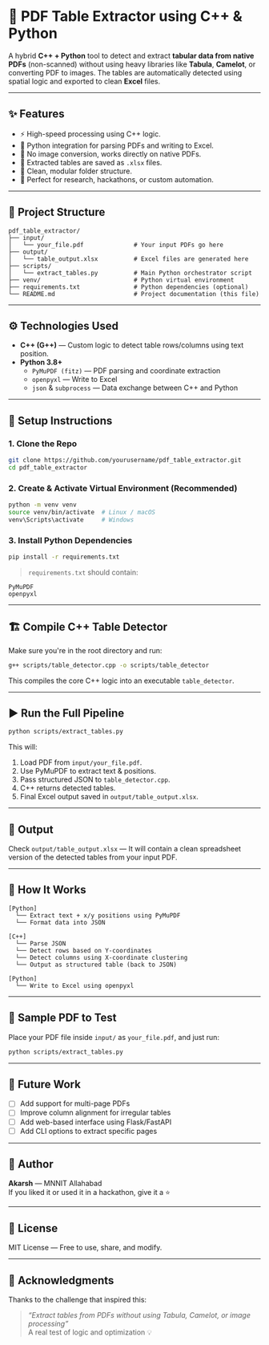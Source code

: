 # 📄 PDF Table Extractor using C++ & Python

A hybrid **C++ + Python** tool to detect and extract **tabular data from native PDFs** (non-scanned) without using heavy libraries like **Tabula**, **Camelot**, or converting PDF to images. The tables are automatically detected using spatial logic and exported to clean **Excel** files.

---

## ✨ Features

- ⚡ High-speed processing using C++ logic.
- 🐍 Python integration for parsing PDFs and writing to Excel.
- 📄 No image conversion, works directly on native PDFs.
- 📄 Extracted tables are saved as `.xlsx` files.
- 📁 Clean, modular folder structure.
- 💪 Perfect for research, hackathons, or custom automation.

---

## 🧹 Project Structure

```plaintext
pdf_table_extractor/
├── input/
│   └── your_file.pdf              # Your input PDFs go here
├── output/
│   └── table_output.xlsx          # Excel files are generated here
├── scripts/
│   └── extract_tables.py          # Main Python orchestrator script
├── venv/                          # Python virtual environment
├── requirements.txt               # Python dependencies (optional)
└── README.md                      # Project documentation (this file)
```

---

## ⚙️ Technologies Used

- **C++ (G++)** — Custom logic to detect table rows/columns using text position.
- **Python 3.8+**
  - `PyMuPDF (fitz)` — PDF parsing and coordinate extraction
  - `openpyxl` — Write to Excel
  - `json` & `subprocess` — Data exchange between C++ and Python

---

## 🔧 Setup Instructions

### 1. Clone the Repo
```bash
git clone https://github.com/yourusername/pdf_table_extractor.git
cd pdf_table_extractor
```

### 2. Create & Activate Virtual Environment (Recommended)
```bash
python -m venv venv
source venv/bin/activate  # Linux / macOS
venv\Scripts\activate     # Windows
```

### 3. Install Python Dependencies
```bash
pip install -r requirements.txt
```

> `requirements.txt` should contain:
```
PyMuPDF
openpyxl
```

---

## 🏗️ Compile C++ Table Detector

Make sure you're in the root directory and run:

```bash
g++ scripts/table_detector.cpp -o scripts/table_detector
```

This compiles the core C++ logic into an executable `table_detector`.

---

## ▶️ Run the Full Pipeline

```bash
python scripts/extract_tables.py
```

This will:

1. Load PDF from `input/your_file.pdf`.
2. Use PyMuPDF to extract text & positions.
3. Pass structured JSON to `table_detector.cpp`.
4. C++ returns detected tables.
5. Final Excel output saved in `output/table_output.xlsx`.

---

## 📂 Output

Check `output/table_output.xlsx` — It will contain a clean spreadsheet version of the detected tables from your input PDF.

---

## 🧐 How It Works

```plaintext
[Python]
  └── Extract text + x/y positions using PyMuPDF
  └── Format data into JSON

[C++]
  └── Parse JSON
  └── Detect rows based on Y-coordinates
  └── Detect columns using X-coordinate clustering
  └── Output as structured table (back to JSON)

[Python]
  └── Write to Excel using openpyxl
```

---

## 🧪 Sample PDF to Test

Place your PDF file inside `input/` as `your_file.pdf`, and just run:

```bash
python scripts/extract_tables.py
```

---

## 📌 Future Work

- [ ] Add support for multi-page PDFs
- [ ] Improve column alignment for irregular tables
- [ ] Add web-based interface using Flask/FastAPI
- [ ] Add CLI options to extract specific pages

---

## 🧠 Author

**Akarsh** — MNNIT Allahabad  
If you liked it or used it in a hackathon, give it a ⭐

---

## 📜 License

MIT License — Free to use, share, and modify.

---

## 🙌 Acknowledgments

Thanks to the challenge that inspired this:  
> _“Extract tables from PDFs without using Tabula, Camelot, or image processing”_  
A real test of logic and optimization 💡

